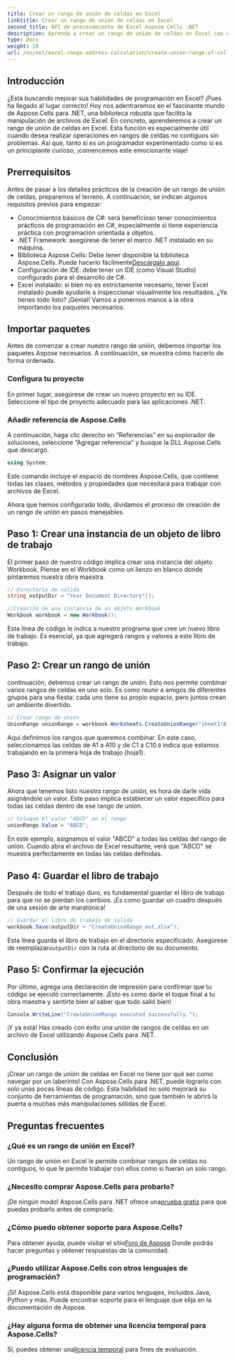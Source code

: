 ```yaml
---
title: Crear un rango de unión de celdas en Excel
linktitle: Crear un rango de unión de celdas en Excel
second_title: API de procesamiento de Excel Aspose.Cells .NET
description: Aprenda a crear un rango de unión de celdas en Excel con Aspose.Cells para .NET en sencillos pasos. Mejore sus habilidades en Excel mediante programación.
type: docs
weight: 10
url: /es/net/excel-range-address-calculation/create-union-range-of-cells-in-excel/
---
```

## Introducción
¿Está buscando mejorar sus habilidades de programación en Excel? ¡Pues ha llegado al lugar correcto! Hoy nos adentraremos en el fascinante mundo de Aspose.Cells para .NET, una biblioteca robusta que facilita la manipulación de archivos de Excel. En concreto, aprenderemos a crear un rango de unión de celdas en Excel. Esta función es especialmente útil cuando desea realizar operaciones en rangos de celdas no contiguos sin problemas. Así que, tanto si es un programador experimentado como si es un principiante curioso, ¡comencemos este emocionante viaje!
## Prerrequisitos
Antes de pasar a los detalles prácticos de la creación de un rango de unión de celdas, preparemos el terreno. A continuación, se indican algunos requisitos previos para empezar:
- Conocimientos básicos de C#: será beneficioso tener conocimientos prácticos de programación en C#, especialmente si tiene experiencia práctica con programación orientada a objetos.
- .NET Framework: asegúrese de tener el marco .NET instalado en su máquina.
-  Biblioteca Aspose.Cells: Debe tener disponible la biblioteca Aspose.Cells. Puede hacerlo fácilmente[Descárgalo aquí](https://releases.aspose.com/cells/net/).
- Configuración de IDE: debe tener un IDE (como Visual Studio) configurado para el desarrollo de C#.
- Excel instalado: si bien no es estrictamente necesario, tener Excel instalado puede ayudarle a inspeccionar visualmente los resultados.
¿Ya tienes todo listo? ¡Genial! Vamos a ponernos manos a la obra importando los paquetes necesarios.
## Importar paquetes
Antes de comenzar a crear nuestro rango de unión, debemos importar los paquetes Aspose necesarios. A continuación, se muestra cómo hacerlo de forma ordenada.
### Configura tu proyecto
En primer lugar, asegúrese de crear un nuevo proyecto en su IDE. Seleccione el tipo de proyecto adecuado para las aplicaciones .NET.
### Añadir referencia de Aspose.Cells
A continuación, haga clic derecho en “Referencias” en su explorador de soluciones, seleccione “Agregar referencia” y busque la DLL Aspose.Cells que descargó. 
```csharp
using System;
```
Este comando incluye el espacio de nombres Aspose.Cells, que contiene todas las clases, métodos y propiedades que necesitará para trabajar con archivos de Excel.

Ahora que hemos configurado todo, dividamos el proceso de creación de un rango de unión en pasos manejables.
## Paso 1: Crear una instancia de un objeto de libro de trabajo
El primer paso de nuestro código implica crear una instancia del objeto Workbook. Piense en el Workbook como un lienzo en blanco donde pintaremos nuestra obra maestra.
```csharp
// Directorio de salida
string outputDir = "Your Document Directory"();

//Creación de una instancia de un objeto Workbook
Workbook workbook = new Workbook();
```
Esta línea de código le indica a nuestro programa que cree un nuevo libro de trabajo. Es esencial, ya que agregará rangos y valores a este libro de trabajo.
## Paso 2: Crear un rango de unión
continuación, debemos crear un rango de unión. Esto nos permite combinar varios rangos de celdas en uno solo. Es como reunir a amigos de diferentes grupos para una fiesta: cada uno tiene su propio espacio, pero juntos crean un ambiente divertido.
```csharp
// Crear rango de unión
UnionRange unionRange = workbook.Worksheets.CreateUnionRange("sheet1!A1:A10,sheet1!C1:C10", 0);
```
 Aquí definimos los rangos que queremos combinar. En este caso, seleccionamos las celdas de A1 a A10 y de C1 a C10.`0` indica que estamos trabajando en la primera hoja de trabajo (hoja1).
## Paso 3: Asignar un valor
Ahora que tenemos listo nuestro rango de unión, es hora de darle vida asignándole un valor. Este paso implica establecer un valor específico para todas las celdas dentro de ese rango de unión.
```csharp
// Coloque el valor "ABCD" en el rango
unionRange.Value = "ABCD";
```
En este ejemplo, asignamos el valor "ABCD" a todas las celdas del rango de unión. Cuando abra el archivo de Excel resultante, verá que "ABCD" se muestra perfectamente en todas las celdas definidas.
## Paso 4: Guardar el libro de trabajo
Después de todo el trabajo duro, es fundamental guardar el libro de trabajo para que no se pierdan los cambios. ¡Es como guardar un cuadro después de una sesión de arte maratónica!
```csharp
// Guardar el libro de trabajo de salida
workbook.Save(outputDir + "CreateUnionRange_out.xlsx");
```
 Esta línea guarda el libro de trabajo en el directorio especificado. Asegúrese de reemplazar`outputDir` con la ruta al directorio de su documento. 
## Paso 5: Confirmar la ejecución
Por último, agrega una declaración de impresión para confirmar que tu código se ejecutó correctamente. ¡Esto es como darle el toque final a tu obra maestra y sentirte bien al saber que todo salió bien!
```csharp
Console.WriteLine("CreateUnionRange executed successfully.");
```
¡Y ya está! Has creado con éxito una unión de rangos de celdas en un archivo de Excel utilizando Aspose.Cells para .NET.
## Conclusión
¡Crear un rango de unión de celdas en Excel no tiene por qué ser como navegar por un laberinto! Con Aspose.Cells para .NET, puede lograrlo con solo unas pocas líneas de código. Esta habilidad no solo mejorará su conjunto de herramientas de programación, sino que también le abrirá la puerta a muchas más manipulaciones sólidas de Excel. 

## Preguntas frecuentes
### ¿Qué es un rango de unión en Excel?
Un rango de unión en Excel le permite combinar rangos de celdas no contiguos, lo que le permite trabajar con ellos como si fueran un solo rango.
### ¿Necesito comprar Aspose.Cells para probarlo?
 ¡De ningún modo! Aspose.Cells para .NET ofrece una[prueba gratis](https://releases.aspose.com/) para que puedas probarlo antes de comprarlo.
### ¿Cómo puedo obtener soporte para Aspose.Cells?
 Para obtener ayuda, puede visitar el sitio[Foro de Aspose](https://forum.aspose.com/c/cells/9) Donde podrás hacer preguntas y obtener respuestas de la comunidad.
### ¿Puedo utilizar Aspose.Cells con otros lenguajes de programación?
¡Sí! Aspose.Cells está disponible para varios lenguajes, incluidos Java, Python y más. Puede encontrar soporte para el lenguaje que elija en la documentación de Aspose.
### ¿Hay alguna forma de obtener una licencia temporal para Aspose.Cells?
 Sí, puedes obtener una[licencia temporal](https://purchase.aspose.com/temporary-license/) para fines de evaluación.